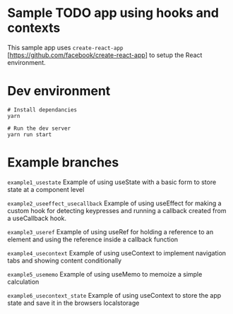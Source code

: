 # Sample TODO app using hooks and contexts

This sample app uses `create-react-app` [https://github.com/facebook/create-react-app] to setup the React environment. 


# Dev environment

```
# Install dependancies
yarn

# Run the dev server
yarn run start
```

# Example branches

`example1_usestate`
Example of using useState with a basic form to store state at a component level

`example2_useeffect_usecallback`
Example of using useEffect for making a custom hook for detecting keypresses and running a callback created from a useCallback hook.

`example3_useref`
Example of using useRef for holding a reference to an element and using the reference inside a callback function

`example4_usecontext`
Example of using useContext to implement navigation tabs and showing content conditionally

`example5_usememo`
Example of using useMemo to memoize a simple calculation

`example6_usecontext_state`
Example of using useContext to store the app state and save it in the browsers localstorage
